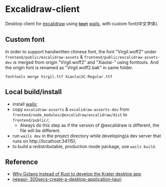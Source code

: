# Excalidraw-client

Desktop client for [excalidraw](https://github.com/excalidraw/excalidraw) using ~~[tauri](https://github.com/tauri-apps/tauri)~~ [wails](https://github.com/wailsapp/wails), with custom font(中文字体).

## Custom font

In order to support handwritten chinese font, the font "Virgil.woff2" under `frontend/public/excalidraw-assets` & `frontend/public/excalidraw-assets-dev` is merged from origin "Virgil.woff2" and "Xiaolai-" using fonttools. And the origin font is renamed as "Virgil.woff2.bak" in same folder.

```
fonttools merge Virgil.ttf XiaolaiSC-Regular.ttf
```

## Local build/install

* install [wails](https://wails.app/gettingstarted/);
* copy `excalidraw-asserts` & `excalidraw-asserts-dev` from `frontend/node_modules/@excalidraw/excalidraw/dist` to `frontend/public/`;
    * Always do this step as if the version of @excalidraw is different, the file will be different.  
* run `wails dev` in the project directory while developing(a dev server that runs on http://localhost:34115);
* to build a redistributable, production mode package, use `wails build`.

## Reference

* [Why Golang instead of Rust to develop the Krater desktop app](https://blog.moonguard.dev/why-golang-instead-of-rust-to-develop-the-krater-desktop-app)
* [nepaul- 300secs-create-a-desktop-application-tauri](https://github.com/nepaul/learn-to-code-by-coding/tree/b95c64ff30540278991c8bc613f8b2ca5dc9b31a/300secs-create-a-desktop-application-tauri)
